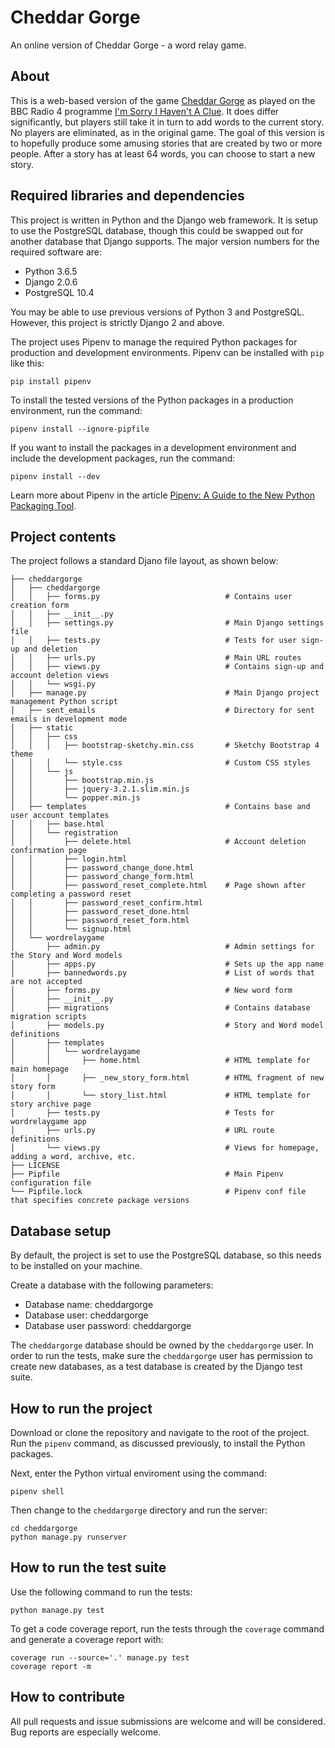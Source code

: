 # Cheddar Gorge
An online version of Cheddar Gorge - a word relay game.

## About
This is a web-based version of the game
[Cheddar Gorge](https://en.wikipedia.org/wiki/List_of_games_on_I%27m_Sorry_I_Haven%27t_a_Clue#Cheddar_Gorge)
as played on the BBC Radio 4 programme
[I'm Sorry I Haven't A Clue](https://en.wikipedia.org/wiki/I%27m_Sorry_I_Haven%27t_a_Clue). It does differ significantly,
but players still take it in turn to add words to the current story. No players are eliminated, as in the original game.
The goal of this version is to hopefully produce some amusing stories that are created by two or more people. After a
story has at least 64 words, you can choose to start a new story.

## Required libraries and dependencies
This project is written in Python and the Django web framework. It is setup to use the PostgreSQL database, though this
could be swapped out for another database that Django supports. The major version numbers for the required software are:

* Python 3.6.5
* Django 2.0.6
* PostgreSQL 10.4

You may be able to use previous versions of Python 3 and PostgreSQL. However, this project is strictly Django 2 and above.

The project uses Pipenv to manage the required Python packages for production and development environments. Pipenv can be
installed with `pip` like this:

```
pip install pipenv
```

To install the tested versions of the Python packages in a production environment, run the command:

```
pipenv install --ignore-pipfile
```

If you want to install the packages in a development environment and include the development packages, run the command:


```
pipenv install --dev
```

Learn more about Pipenv in the article
[Pipenv: A Guide to the New Python Packaging Tool](https://realpython.com/pipenv-guide/#pipenv-introduction).

## Project contents
The project follows a standard Djano file layout, as shown below:

```
├── cheddargorge
│   ├── cheddargorge
│   │   ├── forms.py                            # Contains user creation form
│   │   ├── __init__.py
│   │   ├── settings.py                         # Main Django settings file
│   │   ├── tests.py                            # Tests for user sign-up and deletion
│   │   ├── urls.py                             # Main URL routes
│   │   ├── views.py                            # Contains sign-up and account deletion views
│   │   └── wsgi.py
│   ├── manage.py                               # Main Django project management Python script
│   ├── sent_emails                             # Directory for sent emails in development mode
│   ├── static
│   │   ├── css
│   │   │   ├── bootstrap-sketchy.min.css       # Sketchy Bootstrap 4 theme
│   │   │   └── style.css                       # Custom CSS styles
│   │   └── js
│   │       ├── bootstrap.min.js
│   │       ├── jquery-3.2.1.slim.min.js
│   │       └── popper.min.js
│   ├── templates                               # Contains base and user account templates
│   │   ├── base.html
│   │   └── registration
│   │       ├── delete.html                     # Account deletion confirmation page
│   │       ├── login.html
│   │       ├── password_change_done.html
│   │       ├── password_change_form.html       
│   │       ├── password_reset_complete.html    # Page shown after completing a password reset 
│   │       ├── password_reset_confirm.html
│   │       ├── password_reset_done.html
│   │       ├── password_reset_form.html
│   │       └── signup.html
│   └── wordrelaygame
│       ├── admin.py                            # Admin settings for the Story and Word models
│       ├── apps.py                             # Sets up the app name
│       ├── bannedwords.py                      # List of words that are not accepted
│       ├── forms.py                            # New word form
│       ├── __init__.py
│       ├── migrations                          # Contains database migration scripts
│       ├── models.py                           # Story and Word model definitions
│       ├── templates
│       │   └── wordrelaygame
│       │       ├── home.html                   # HTML template for main homepage
│       │       ├── _new_story_form.html        # HTML fragment of new story form
│       │       └── story_list.html             # HTML template for story archive page
│       ├── tests.py                            # Tests for wordrelaygame app
│       ├── urls.py                             # URL route definitions
│       └── views.py                            # Views for homepage, adding a word, archive, etc.
├── LICENSE
├── Pipfile                                     # Main Pipenv configuration file
└── Pipfile.lock                                # Pipenv conf file that specifies concrete package versions
```

## Database setup
By default, the project is set to use the PostgreSQL database, so this needs to be installed on your machine.

Create a database with the following parameters:

* Database name: cheddargorge
* Database user: cheddargorge
* Database user password: cheddargorge

The `cheddargorge` database should be owned by the `cheddargorge` user. In order to run the tests, make sure the
`cheddargorge` user has permission to create new databases, as a test database is created by the Django test suite.

## How to run the project
Download or clone the repository and navigate to the root of the project. Run the `pipenv` command, as discussed previously,
to install the Python packages.

Next, enter the Python virtual enviroment using the command:

```
pipenv shell
```

Then change to the `cheddargorge` directory and run the server:

```
cd cheddargorge
python manage.py runserver
```

## How to run the test suite
Use the following command to run the tests:

```
python manage.py test
```

To get a code coverage report, run the tests through the `coverage` command and generate a coverage report with:

```
coverage run --source='.' manage.py test
coverage report -m
```

## How to contribute
All pull requests and issue submissions are welcome and will be considered. Bug reports are especially welcome.
